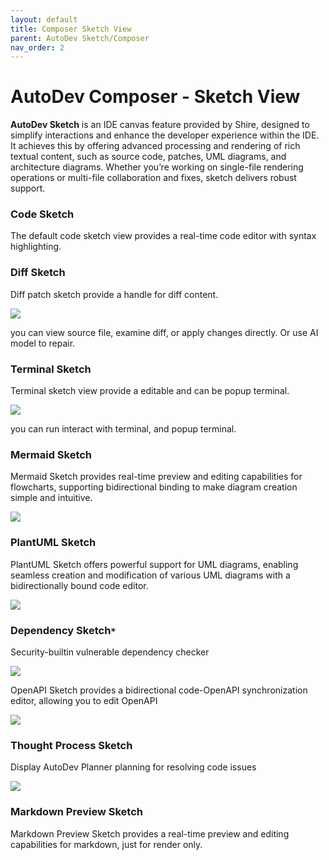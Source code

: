 ```yaml
---
layout: default
title: Composer Sketch View
parent: AutoDev Sketch/Composer
nav_order: 2
---
```


# AutoDev Composer - Sketch View

**AutoDev Sketch** is an IDE canvas feature provided by Shire, designed to simplify interactions and enhance the developer
experience within the IDE. It achieves this by offering advanced processing and rendering of rich textual content, such
as source code, patches, UML diagrams, and architecture diagrams. Whether you’re working on single-file rendering
operations or multi-file collaboration and fixes, sketch delivers robust support.

### Code Sketch

The default code sketch view provides a real-time code editor with syntax highlighting.

### **Diff Sketch**

Diff patch sketch provide a handle for diff content.

![](https://shire.run/images/shire-sketch-diff.png)

you can view source file, examine diff, or apply changes directly. Or use AI model to repair.

### **Terminal Sketch**

Terminal sketch view provide a editable and can be popup terminal.

![](https://shire.run/images/shire-sketch-terminal.png)

you can run interact with terminal, and popup terminal.

### **Mermaid Sketch**

Mermaid Sketch provides real-time preview and editing capabilities for flowcharts, supporting bidirectional binding to
make diagram creation simple and intuitive.

![](https://shire.run/images/shire-sketch-mermaid.png)

### **PlantUML Sketch**

PlantUML Sketch offers powerful support for UML diagrams, enabling seamless creation and modification of various UML
diagrams with a bidirectionally bound code editor.

![](https://shire.run/images/shire-sketch-plantuml.png)

### **Dependency Sketch`*`**

Security-builtin vulnerable dependency checker                                                       

![](https://unitmesh.cc/auto-dev/sketch-security-dependency.png)

OpenAPI Sketch provides a bidirectional code-OpenAPI synchronization editor, allowing you to edit OpenAPI

![](https://unitmesh.cc/auto-dev/sketch-openapi.png)

### **Thought Process Sketch**

Display AutoDev Planner planning for resolving code issues                                                

![](https://unitmesh.cc/auto-dev/autodev-plan-sketch.png) 

### **Markdown Preview Sketch**

Markdown Preview Sketch provides a real-time preview and editing capabilities for markdown, just for render only.
